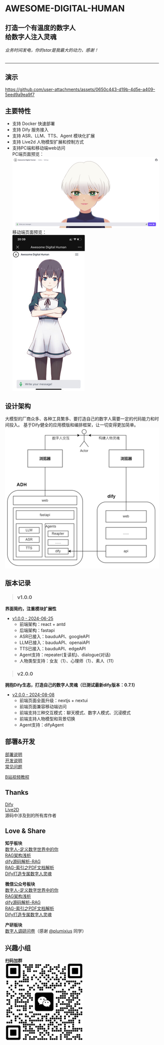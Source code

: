 # AWESOME-DIGITAL-HUMAN
**打造一个有温度的数字人**  
**给数字人注入灵魂**  
---  
###### *业务时间发电，你的star是我最大的动力，感谢！*
---  

## 演示
https://github.com/user-attachments/assets/0650c443-d19b-4d5e-a409-5eed9a9ea9f7

## 主要特性
* 支持 Docker 快速部署
* 支持 Dify 服务接入
* 支持 ASR、LLM、TTS、Agent 模块化扩展
* 支持 Live2d 人物模型扩展和控制方式
* 支持PC端和移动端web访问  
PC端页面预览：  
![](./assets/pc_web.png)  
移动端页面预览：  
![](./assets/phone_web.jpg)

## 设计架构
大模型的厂商众多、各种工具繁多、要打造自己的数字人需要一定的代码能力和时间投入。
基于Dify健全的应用模版和编排框架，让一切变得更加简单。  
![](./assets/arch.png)

## 版本记录
> ### v1.0.0
**界面简约，注重模块扩展性**
* [v1.0.0 - 2024-06-25](https://github.com/wan-h/awesome-digital-human-live2d/tree/v1.0.0)
  * 前端架构：react + antd
  * 后端架构：fastapi
  * ASR已接入：bauduAPI、googleAPI
  * LLM已接入：bauduAPI、openaiAPI
  * TTS已接入：bauduAPI、edgeAPI
  * Agent支持：repeater(复读机)、dialogue(对话)
  * 人物类型支持：女友（1）、心理师（1）、素人（11）
> ### v2.0.0
**拥抱Dify生态，打造自己的数字人灵魂（已测试最新dify版本：0.7.1）**
* [v2.0.0 - 2024-08-08](https://github.com/wan-h/awesome-digital-human-live2d/tree/main)
  * 前端页面全面升级：nextjs + nextui
  * 前端页面兼容移动端访问
  * 前端支持三种交互模式：聊天模式、数字人模式、沉浸模式
  * 前端支持人物模型和背景切换
  * Agent支持：difyAgent

## 部署&开发
[部署说明](./docs/deploy_instrction.md)  
[开发说明](./docs/developer_instrction.md)  
[常见问题](./docs/Q&A.md)  

[B站视频教程](https://www.bilibili.com/video/BV1szePeaEak/)  

## Thanks
[Dify](https://github.com/langgenius/dify)  
[Live2D](https://github.com/Live2D)  
源码中涉及到的所有库作者

## Love & Share
**知乎板块**  
[数字人-定义数字世界中的你](https://zhuanlan.zhihu.com/p/676746017)  
[RAG架构浅析](https://zhuanlan.zhihu.com/p/703262854)  
[dify源码解析-RAG](https://zhuanlan.zhihu.com/p/704341817)  
[RAG-索引之PDF文档解析](https://zhuanlan.zhihu.com/p/707271297)  
[Dify打造专属数字人灵魂](https://zhuanlan.zhihu.com/p/714961925)
  
**微信公众号板块**  
[数字人-定义数字世界中的你](https://mp.weixin.qq.com/s/SQvFysHO8daN0HMA0AaJZw)  
[RAG架构浅析](https://mp.weixin.qq.com/s/4iWrJonD8_kjxw4ILibzSw)  
[dify源码解析-RAG](https://mp.weixin.qq.com/s/muCTFTWLY8j5UtxwCaW93A)  
[RAG-索引之PDF文档解析](https://mp.weixin.qq.com/s/innbTL6aeOsl9vyJSN6yBw)  
[Dify打造专属数字人灵魂](https://mp.weixin.qq.com/s/3B4YgYjDY42DNTgE76XOtw)

**产研板块**  
[数字人调研问卷](https://ec5cjmeodk.feishu.cn/share/base/dashboard/shrcnu1DNMUCTU18f5tF2q9qoQh)（感谢 [@plumixius](https://github.com/plumixius) 同学）


## 兴趣小组 
**扫码加群**  
![](assets/wechat.png)